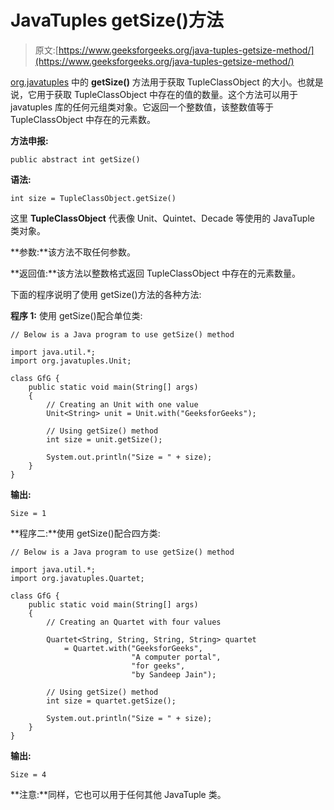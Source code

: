# JavaTuples getSize()方法

> 原文:[https://www.geeksforgeeks.org/java-tuples-getsize-method/](https://www.geeksforgeeks.org/java-tuples-getsize-method/)

[org.javatuples](https://www.geeksforgeeks.org/javatuples-introduction/) 中的 **getSize()** 方法用于获取 TupleClassObject 的大小。也就是说，它用于获取 TupleClassObject 中存在的值的数量。这个方法可以用于 javatuples 库的任何元组类对象。它返回一个整数值，该整数值等于 TupleClassObject 中存在的元素数。

**方法申报:**

```
public abstract int getSize()
```

**语法:**

```
int size = TupleClassObject.getSize()
```

这里 **TupleClassObject** 代表像 Unit、Quintet、Decade 等使用的 JavaTuple 类对象。

**参数:**该方法不取任何参数。

**返回值:**该方法以整数格式返回 TupleClassObject 中存在的元素数量。

下面的程序说明了使用 getSize()方法的各种方法:

**程序 1:** 使用 getSize()配合单位类:

```
// Below is a Java program to use getSize() method

import java.util.*;
import org.javatuples.Unit;

class GfG {
    public static void main(String[] args)
    {
        // Creating an Unit with one value
        Unit<String> unit = Unit.with("GeeksforGeeks");

        // Using getSize() method
        int size = unit.getSize();

        System.out.println("Size = " + size);
    }
}
```

**输出:**

```
Size = 1
```

**程序二:**使用 getSize()配合四方类:

```
// Below is a Java program to use getSize() method

import java.util.*;
import org.javatuples.Quartet;

class GfG {
    public static void main(String[] args)
    {
        // Creating an Quartet with four values

        Quartet<String, String, String, String> quartet
            = Quartet.with("GeeksforGeeks",
                           "A computer portal",
                           "for geeks",
                           "by Sandeep Jain");

        // Using getSize() method
        int size = quartet.getSize();

        System.out.println("Size = " + size);
    }
}
```

**输出:**

```
Size = 4
```

**注意:**同样，它也可以用于任何其他 JavaTuple 类。